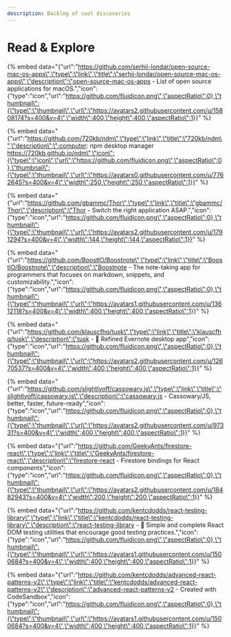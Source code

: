 ```yaml
---
description: Backlog of cool discoveries
---
```


# Read & Explore

 

{% embed data="{\"url\":\"https://github.com/serhii-londar/open-source-mac-os-apps\",\"type\":\"link\",\"title\":\"serhii-londar/open-source-mac-os-apps\",\"description\":\"open-source-mac-os-apps - List of open source applications for macOS.\",\"icon\":{\"type\":\"icon\",\"url\":\"https://github.com/fluidicon.png\",\"aspectRatio\":0},\"thumbnail\":{\"type\":\"thumbnail\",\"url\":\"https://avatars2.githubusercontent.com/u/15808174?s=400&v=4\",\"width\":400,\"height\":400,\"aspectRatio\":1}}" %}

{% embed data="{\"url\":\"https://github.com/720kb/ndm\",\"type\":\"link\",\"title\":\"720kb/ndm\",\"description\":\":computer: npm desktop manager https://720kb.github.io/ndm\",\"icon\":{\"type\":\"icon\",\"url\":\"https://github.com/fluidicon.png\",\"aspectRatio\":0},\"thumbnail\":{\"type\":\"thumbnail\",\"url\":\"https://avatars0.githubusercontent.com/u/7762645?s=400&v=4\",\"width\":250,\"height\":250,\"aspectRatio\":1}}" %}

{% embed data="{\"url\":\"https://github.com/gbammc/Thor\",\"type\":\"link\",\"title\":\"gbammc/Thor\",\"description\":\"Thor - Switch the right application ASAP.\",\"icon\":{\"type\":\"icon\",\"url\":\"https://github.com/fluidicon.png\",\"aspectRatio\":0},\"thumbnail\":{\"type\":\"thumbnail\",\"url\":\"https://avatars2.githubusercontent.com/u/1791294?s=400&v=4\",\"width\":144,\"height\":144,\"aspectRatio\":1}}" %}

{% embed data="{\"url\":\"https://github.com/BoostIO/Boostnote\",\"type\":\"link\",\"title\":\"BoostIO/Boostnote\",\"description\":\"Boostnote - The note-taking app for programmers that focuses on markdown, snippets, and customizability.\",\"icon\":{\"type\":\"icon\",\"url\":\"https://github.com/fluidicon.png\",\"aspectRatio\":0},\"thumbnail\":{\"type\":\"thumbnail\",\"url\":\"https://avatars1.githubusercontent.com/u/13612118?s=400&v=4\",\"width\":400,\"height\":400,\"aspectRatio\":1}}" %}

{% embed data="{\"url\":\"https://github.com/klauscfhq/tusk\",\"type\":\"link\",\"title\":\"klauscfhq/tusk\",\"description\":\"tusk - 🐘 Refined Evernote desktop app\",\"icon\":{\"type\":\"icon\",\"url\":\"https://github.com/fluidicon.png\",\"aspectRatio\":0},\"thumbnail\":{\"type\":\"thumbnail\",\"url\":\"https://avatars2.githubusercontent.com/u/12670537?s=400&v=4\",\"width\":400,\"height\":400,\"aspectRatio\":1}}" %}

{% embed data="{\"url\":\"https://github.com/slightlyoff/cassowary.js\",\"type\":\"link\",\"title\":\"slightlyoff/cassowary.js\",\"description\":\"cassowary.js - Cassowary/JS, better, faster, future-ready\",\"icon\":{\"type\":\"icon\",\"url\":\"https://github.com/fluidicon.png\",\"aspectRatio\":0},\"thumbnail\":{\"type\":\"thumbnail\",\"url\":\"https://avatars2.githubusercontent.com/u/97331?s=400&v=4\",\"width\":400,\"height\":400,\"aspectRatio\":1}}" %}

{% embed data="{\"url\":\"https://github.com/GeekyAnts/firestore-react\",\"type\":\"link\",\"title\":\"GeekyAnts/firestore-react\",\"description\":\"firestore-react - Firestore bindings for React components\",\"icon\":{\"type\":\"icon\",\"url\":\"https://github.com/fluidicon.png\",\"aspectRatio\":0},\"thumbnail\":{\"type\":\"thumbnail\",\"url\":\"https://avatars2.githubusercontent.com/u/18482943?s=400&v=4\",\"width\":200,\"height\":200,\"aspectRatio\":1}}" %}

{% embed data="{\"url\":\"https://github.com/kentcdodds/react-testing-library\",\"type\":\"link\",\"title\":\"kentcdodds/react-testing-library\",\"description\":\"react-testing-library - 🐐 Simple and complete React DOM testing utilities that encourage good testing practices.\",\"icon\":{\"type\":\"icon\",\"url\":\"https://github.com/fluidicon.png\",\"aspectRatio\":0},\"thumbnail\":{\"type\":\"thumbnail\",\"url\":\"https://avatars1.githubusercontent.com/u/1500684?s=400&v=4\",\"width\":400,\"height\":400,\"aspectRatio\":1}}" %}

{% embed data="{\"url\":\"https://github.com/kentcdodds/advanced-react-patterns-v2\",\"type\":\"link\",\"title\":\"kentcdodds/advanced-react-patterns-v2\",\"description\":\"advanced-react-patterns-v2 - Created with CodeSandbox\",\"icon\":{\"type\":\"icon\",\"url\":\"https://github.com/fluidicon.png\",\"aspectRatio\":0},\"thumbnail\":{\"type\":\"thumbnail\",\"url\":\"https://avatars1.githubusercontent.com/u/1500684?s=400&v=4\",\"width\":400,\"height\":400,\"aspectRatio\":1}}" %}



